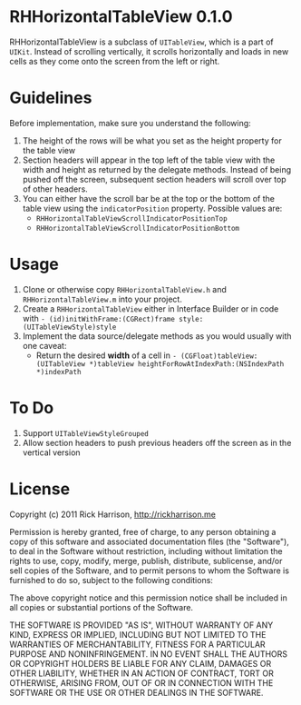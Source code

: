 # RHHorizontalTableView 0.1.0

RHHorizontalTableView is a subclass of `UITableView`, which is a part of `UIKit`. Instead of scrolling vertically, it scrolls horizontally and loads in new cells as they come onto the screen from the left or right.

# Guidelines

Before implementation, make sure you understand the following:

1. The height of the rows will be what you set as the height property for the table view
2. Section headers will appear in the top left of the table view with the width and height as returned by the delegate methods. Instead of being pushed off the screen, subsequent section headers will scroll over top of other headers.
3. You can either have the scroll bar be at the top or the bottom of the table view using the `indicatorPosition` property. Possible values are:
    - `RHHorizontalTableViewScrollIndicatorPositionTop`
    - `RHHorizontalTableViewScrollIndicatorPositionBottom`

# Usage

1. Clone or otherwise copy `RHHorizontalTableView.h` and `RHHorizontalTableView.m` into your project.
2. Create a `RHHorizontalTableView` either in Interface Builder or in code with `- (id)initWithFrame:(CGRect)frame style:(UITableViewStyle)style`
3. Implement the data source/delegate methods as you would usually with one caveat:
    - Return the desired **width** of a cell in `- (CGFloat)tableView:(UITableView *)tableView heightForRowAtIndexPath:(NSIndexPath *)indexPath`

# To Do

1. Support `UITableViewStyleGrouped`
2. Allow section headers to push previous headers off the screen as in the vertical version

# License

Copyright (c) 2011 Rick Harrison, http://rickharrison.me

Permission is hereby granted, free of charge, to any person obtaining a copy
of this software and associated documentation files (the "Software"), to deal
in the Software without restriction, including without limitation the rights
to use, copy, modify, merge, publish, distribute, sublicense, and/or sell
copies of the Software, and to permit persons to whom the Software is
furnished to do so, subject to the following conditions:

The above copyright notice and this permission notice shall be included in
all copies or substantial portions of the Software.

THE SOFTWARE IS PROVIDED "AS IS", WITHOUT WARRANTY OF ANY KIND, EXPRESS OR
IMPLIED, INCLUDING BUT NOT LIMITED TO THE WARRANTIES OF MERCHANTABILITY,
FITNESS FOR A PARTICULAR PURPOSE AND NONINFRINGEMENT. IN NO EVENT SHALL THE
AUTHORS OR COPYRIGHT HOLDERS BE LIABLE FOR ANY CLAIM, DAMAGES OR OTHER
LIABILITY, WHETHER IN AN ACTION OF CONTRACT, TORT OR OTHERWISE, ARISING FROM,
OUT OF OR IN CONNECTION WITH THE SOFTWARE OR THE USE OR OTHER DEALINGS IN
THE SOFTWARE.